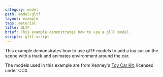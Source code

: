 ```yaml
---
category: model
path: model/gltf
layout: example
tags: material
title: GLTF
brief: This example demonstrates how to use a glTF model.
scripts: gltf.script
---
```


This example demonstrates how to use glTF models to add a toy car on the scene with a track and animates environment around the car.

The models used in this example are from Kenney's [Toy Car Kit](https://kenney.nl/assets/toy-car-kit), licensed under CC0.
